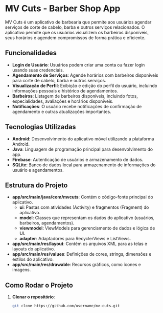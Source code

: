 # MV Cuts - Barber Shop App

MV Cuts é um aplicativo de barbearia que permite aos usuários agendar serviços de corte de cabelo, barba e outros serviços relacionados. O aplicativo permite que os usuários visualizem os barbeiros disponíveis, seus horários e agendem compromissos de forma prática e eficiente.

## Funcionalidades

- **Login de Usuário**: Usuários podem criar uma conta ou fazer login usando suas credenciais.
- **Agendamento de Serviços**: Agende horários com barbeiros disponíveis para corte de cabelo, barba e outros serviços.
- **Visualização de Perfil**: Exibição e edição do perfil do usuário, incluindo informações pessoais e histórico de agendamentos.
- **Barbeiros**: Listagem de barbeiros disponíveis, incluindo fotos, especialidades, avaliações e horários disponíveis.
- **Notificações**: O usuário recebe notificações de confirmação de agendamento e outras atualizações importantes.

## Tecnologias Utilizadas

- **Android**: Desenvolvimento do aplicativo móvel utilizando a plataforma Android.
- **Java**: Linguagem de programação principal para desenvolvimento do app.
- **Firebase**: Autenticação de usuários e armazenamento de dados.
- **SQLite**: Banco de dados local para armazenamento de informações do usuário e agendamentos.

## Estrutura do Projeto

- **app/src/main/java/com/mvcuts**: Contém o código-fonte principal do aplicativo.
  - **ui**: Pastas com atividades (Activity) e fragmentos (Fragment) do aplicativo.
  - **model**: Classes que representam os dados do aplicativo (usuários, barbeiros, agendamentos).
  - **viewmodel**: ViewModels para gerenciamento de dados e lógica de UI.
  - **adapter**: Adaptadores para RecyclerViews e ListViews.
- **app/src/main/res/layout**: Contém os arquivos XML para as telas e layouts do aplicativo.
- **app/src/main/res/values**: Definições de cores, strings, dimensões e estilos do aplicativo.
- **app/src/main/res/drawable**: Recursos gráficos, como ícones e imagens.

## Como Rodar o Projeto

1. **Clonar o repositório**:
   ```bash
   git clone https://github.com/username/mv-cuts.git
